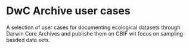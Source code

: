 # DwC Archive user cases

A selection of user cases for documenting ecological datasets through Darwin Core Archives and publishe them on GBIF wit focus on sampling basded data sets.
